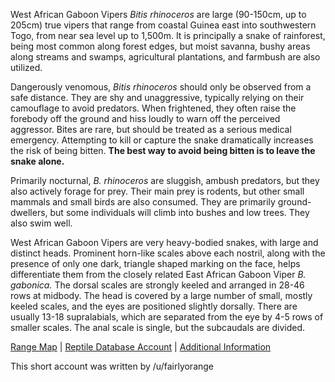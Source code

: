 West African Gaboon Vipers *Bitis rhinoceros* are large (90-150cm, up to 205cm) true vipers that range from coastal Guinea east into southwestern Togo, from near sea level up to 1,500m.  It is principally a snake of rainforest, being most common along forest edges, but moist savanna, bushy areas along streams and swamps, agricultural plantations, and farmbush are also utilized.

Dangerously venomous, *Bitis rhinoceros* should only be observed from a safe distance.  They are shy and unaggressive, typically relying on their camouflage to avoid predators.  When frightened, they often raise the forebody off the ground and hiss loudly to warn off the perceived aggressor.  Bites are rare, but should be treated as a serious medical emergency.  Attempting to kill or capture the snake dramatically increases the risk of being bitten.  **The best way to avoid being bitten is to leave the snake alone.**
  
Primarily nocturnal, *B. rhinoceros* are sluggish, ambush predators, but they also actively forage for prey.  Their main prey is rodents, but other small mammals and small birds are also consumed.  They are primarily ground-dwellers, but some individuals will climb into bushes and low trees.  They also swim well.

West African Gaboon Vipers are very heavy-bodied snakes, with large and distinct heads.  Prominent horn-like scales above each nostril, along with the presence of only one dark, triangle shaped marking on the face, helps differentiate them from the closely related East African Gaboon Viper *B. gabonica.* The dorsal scales are strongly keeled and arranged in 28-46 rows at midbody.  The head is covered by a large number of small, mostly keeled scales, and the eyes are positioned slightly dorsally.  There are usually 13-18 supralabials, which are separated from the eye by 4-5 rows of smaller scales.  The anal scale is single, but the subcaudals are divided.

[Range Map](https://www.iucnredlist.org/species/13300925/13300932)  |  [Reptile Database Account](https://reptile-database.reptarium.cz/species?genus=Bitis&species=rhinoceros)  |  [Additional Information](https://www.nationalgeographic.org/projects/photo-ark/animal/bitis-rhinoceros/)

This short account was written by /u/fairlyorange
